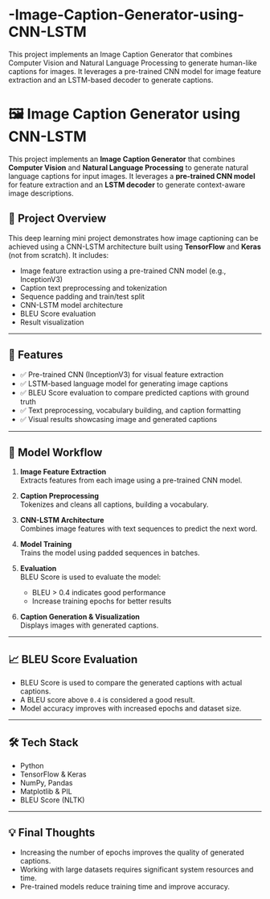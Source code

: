 # -Image-Caption-Generator-using-CNN-LSTM
This project implements an Image Caption Generator that combines Computer Vision and Natural Language Processing to generate human-like captions for images. It leverages a pre-trained CNN model for image feature extraction and an LSTM-based decoder to generate captions.
# 🖼️ Image Caption Generator using CNN-LSTM

This project implements an **Image Caption Generator** that combines **Computer Vision** and **Natural Language Processing** to generate natural language captions for input images. It leverages a **pre-trained CNN model** for feature extraction and an **LSTM decoder** to generate context-aware image descriptions.

## 📌 Project Overview

This deep learning mini project demonstrates how image captioning can be achieved using a CNN-LSTM architecture built using **TensorFlow** and **Keras** (not from scratch). It includes:

- Image feature extraction using a pre-trained CNN model (e.g., InceptionV3)
- Caption text preprocessing and tokenization
- Sequence padding and train/test split
- CNN-LSTM model architecture
- BLEU Score evaluation
- Result visualization

---

## 🚀 Features

- ✅ Pre-trained CNN (InceptionV3) for visual feature extraction
- ✅ LSTM-based language model for generating image captions
- ✅ BLEU Score evaluation to compare predicted captions with ground truth
- ✅ Text preprocessing, vocabulary building, and caption formatting
- ✅ Visual results showcasing image and generated captions

---

## 🧠 Model Workflow

1. **Image Feature Extraction**  
   Extracts features from each image using a pre-trained CNN model.

2. **Caption Preprocessing**  
   Tokenizes and cleans all captions, building a vocabulary.

3. **CNN-LSTM Architecture**  
   Combines image features with text sequences to predict the next word.

4. **Model Training**  
   Trains the model using padded sequences in batches.

5. **Evaluation**  
   BLEU Score is used to evaluate the model:
   - BLEU > 0.4 indicates good performance
   - Increase training epochs for better results

6. **Caption Generation & Visualization**  
   Displays images with generated captions.

---

## 📈 BLEU Score Evaluation

- BLEU Score is used to compare the generated captions with actual captions.
- A BLEU score above `0.4` is considered a good result.
- Model accuracy improves with increased epochs and dataset size.

---

## 🛠️ Tech Stack

- Python
- TensorFlow & Keras
- NumPy, Pandas
- Matplotlib & PIL
- BLEU Score (NLTK)

---

## 💡 Final Thoughts

- Increasing the number of epochs improves the quality of generated captions.
- Working with large datasets requires significant system resources and time.
- Pre-trained models reduce training time and improve accuracy.

